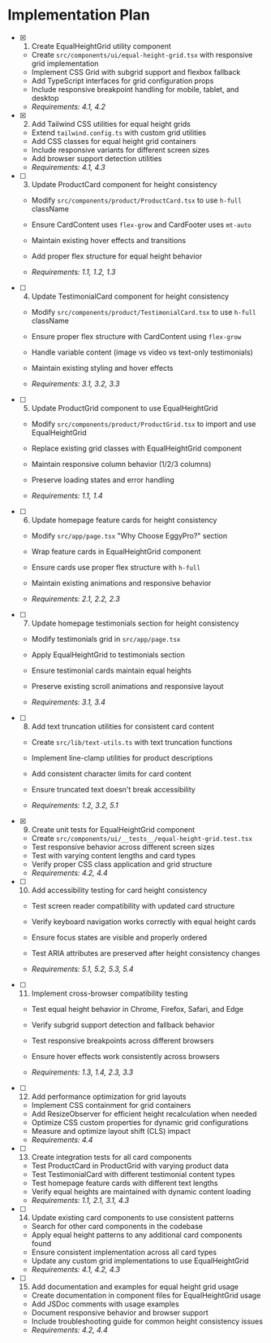 # Implementation Plan

- [x] 1. Create EqualHeightGrid utility component



  - Create `src/components/ui/equal-height-grid.tsx` with responsive grid implementation
  - Implement CSS Grid with subgrid support and flexbox fallback
  - Add TypeScript interfaces for grid configuration props
  - Include responsive breakpoint handling for mobile, tablet, and desktop
  - _Requirements: 4.1, 4.2_

- [x] 2. Add Tailwind CSS utilities for equal height grids


  - Extend `tailwind.config.ts` with custom grid utilities
  - Add CSS classes for equal height grid containers
  - Include responsive variants for different screen sizes
  - Add browser support detection utilities
  - _Requirements: 4.1, 4.3_



- [ ] 3. Update ProductCard component for height consistency
  - Modify `src/components/product/ProductCard.tsx` to use `h-full` className
  - Ensure CardContent uses `flex-grow` and CardFooter uses `mt-auto`
  - Maintain existing hover effects and transitions


  - Add proper flex structure for equal height behavior
  - _Requirements: 1.1, 1.2, 1.3_

- [ ] 4. Update TestimonialCard component for height consistency
  - Modify `src/components/product/TestimonialCard.tsx` to use `h-full` className


  - Ensure proper flex structure with CardContent using `flex-grow`
  - Handle variable content (image vs video vs text-only testimonials)
  - Maintain existing styling and hover effects
  - _Requirements: 3.1, 3.2, 3.3_



- [ ] 5. Update ProductGrid component to use EqualHeightGrid
  - Modify `src/components/product/ProductGrid.tsx` to import and use EqualHeightGrid
  - Replace existing grid classes with EqualHeightGrid component
  - Maintain responsive column behavior (1/2/3 columns)
  - Preserve loading states and error handling


  - _Requirements: 1.1, 1.4_

- [ ] 6. Update homepage feature cards for height consistency
  - Modify `src/app/page.tsx` "Why Choose EggyPro?" section
  - Wrap feature cards in EqualHeightGrid component



  - Ensure cards use proper flex structure with `h-full`
  - Maintain existing animations and responsive behavior
  - _Requirements: 2.1, 2.2, 2.3_



- [ ] 7. Update homepage testimonials section for height consistency
  - Modify testimonials grid in `src/app/page.tsx`
  - Apply EqualHeightGrid to testimonials section
  - Ensure testimonial cards maintain equal heights
  - Preserve existing scroll animations and responsive layout


  - _Requirements: 3.1, 3.4_

- [ ] 8. Add text truncation utilities for consistent card content
  - Create `src/lib/text-utils.ts` with text truncation functions
  - Implement line-clamp utilities for product descriptions


  - Add consistent character limits for card content
  - Ensure truncated text doesn't break accessibility
  - _Requirements: 1.2, 3.2, 5.1_

- [x] 9. Create unit tests for EqualHeightGrid component


  - Create `src/components/ui/__tests__/equal-height-grid.test.tsx`
  - Test responsive behavior across different screen sizes
  - Test with varying content lengths and card types
  - Verify proper CSS class application and grid structure
  - _Requirements: 4.2, 4.4_



- [ ] 10. Add accessibility testing for card height consistency
  - Test screen reader compatibility with updated card structure
  - Verify keyboard navigation works correctly with equal height cards
  - Ensure focus states are visible and properly ordered


  - Test ARIA attributes are preserved after height consistency changes
  - _Requirements: 5.1, 5.2, 5.3, 5.4_

- [ ] 11. Implement cross-browser compatibility testing
  - Test equal height behavior in Chrome, Firefox, Safari, and Edge



  - Verify subgrid support detection and fallback behavior
  - Test responsive breakpoints across different browsers
  - Ensure hover effects work consistently across browsers
  - _Requirements: 1.3, 1.4, 2.3, 3.3_

- [ ] 12. Add performance optimization for grid layouts
  - Implement CSS containment for grid containers
  - Add ResizeObserver for efficient height recalculation when needed
  - Optimize CSS custom properties for dynamic grid configurations
  - Measure and optimize layout shift (CLS) impact
  - _Requirements: 4.4_

- [ ] 13. Create integration tests for all card components
  - Test ProductCard in ProductGrid with varying product data
  - Test TestimonialCard with different testimonial content types
  - Test homepage feature cards with different text lengths
  - Verify equal heights are maintained with dynamic content loading
  - _Requirements: 1.1, 2.1, 3.1, 4.3_

- [ ] 14. Update existing card components to use consistent patterns
  - Search for other card components in the codebase
  - Apply equal height patterns to any additional card components found
  - Ensure consistent implementation across all card types
  - Update any custom grid implementations to use EqualHeightGrid
  - _Requirements: 4.1, 4.2, 4.3_

- [ ] 15. Add documentation and examples for equal height grid usage
  - Create documentation in component files for EqualHeightGrid usage
  - Add JSDoc comments with usage examples
  - Document responsive behavior and browser support
  - Include troubleshooting guide for common height consistency issues
  - _Requirements: 4.2, 4.4_